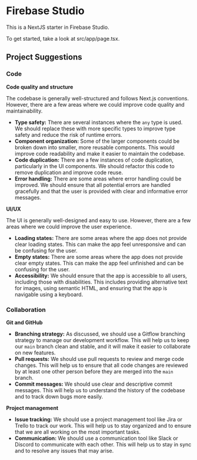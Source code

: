 # Firebase Studio

This is a NextJS starter in Firebase Studio.

To get started, take a look at src/app/page.tsx.

## Project Suggestions

### Code

**Code quality and structure**

The codebase is generally well-structured and follows Next.js conventions. However, there are a few areas where we could improve code quality and maintainability.

*   **Type safety:** There are several instances where the `any` type is used. We should replace these with more specific types to improve type safety and reduce the risk of runtime errors.
*   **Component organization:** Some of the larger components could be broken down into smaller, more reusable components. This would improve code readability and make it easier to maintain the codebase.
*   **Code duplication:** There are a few instances of code duplication, particularly in the UI components. We should refactor this code to remove duplication and improve code reuse.
*   **Error handling:** There are some areas where error handling could be improved. We should ensure that all potential errors are handled gracefully and that the user is provided with clear and informative error messages.

**UI/UX**

The UI is generally well-designed and easy to use. However, there are a few areas where we could improve the user experience.

*   **Loading states:** There are some areas where the app does not provide clear loading states. This can make the app feel unresponsive and can be confusing for the user.
*   **Empty states:** There are some areas where the app does not provide clear empty states. This can make the app feel unfinished and can be confusing for the user.
*   **Accessibility:** We should ensure that the app is accessible to all users, including those with disabilities. This includes providing alternative text for images, using semantic HTML, and ensuring that the app is navigable using a keyboard.

### Collaboration

**Git and GitHub**

*   **Branching strategy:** As discussed, we should use a Gitflow branching strategy to manage our development workflow. This will help us to keep our `main` branch clean and stable, and it will make it easier to collaborate on new features.
*   **Pull requests:** We should use pull requests to review and merge code changes. This will help us to ensure that all code changes are reviewed by at least one other person before they are merged into the `main` branch.
*   **Commit messages:** We should use clear and descriptive commit messages. This will help us to understand the history of the codebase and to track down bugs more easily.

**Project management**

*   **Issue tracking:** We should use a project management tool like Jira or Trello to track our work. This will help us to stay organized and to ensure that we are all working on the most important tasks.
*   **Communication:** We should use a communication tool like Slack or Discord to communicate with each other. This will help us to stay in sync and to resolve any issues that may arise.
